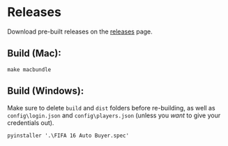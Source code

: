 # Releases
Download pre-built releases on the [releases](https://github.com/hunterjm/futgui/releases) page.

## Build (Mac):
```
make macbundle
```

## Build (Windows):
Make sure to delete `build` and `dist` folders before re-building, as well as `config\login.json` and `config\players.json` (unless you *want* to give your credentials out).
```
pyinstaller '.\FIFA 16 Auto Buyer.spec'
```
